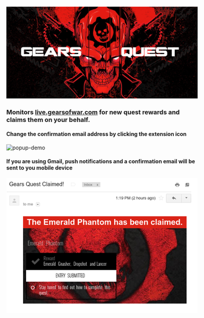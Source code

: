![logo](https://github.com/TheanosLearning/GearsQuest/raw/master/images/gears-quest-logo.png)

### Monitors [live.gearsofwar.com](http://live.gearsofwar.com/) for new quest rewards and claims them on your behalf.

#### Change the confirmation email address by clicking the extension icon
![popup-demo](https://media.giphy.com/media/zeKBFQXfuO7ba/giphy.gif)

#### If you are using Gmail, push notifications and a confirmation email will be sent to you mobile device
![email](https://github.com/TheanosLearning/GearsQuest/raw/master/images/email-notification-mobile.png)
